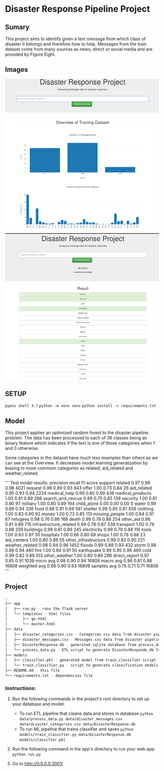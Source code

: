 # Disaster Response Pipeline Project

## Sumary
This project aims to identify given a text message from which class of disaster it belongs and therefore how to help. Messages from the train dataset come from many sources as news, direct or social media and are provided by Figure Eight.

## Images

![main page](https://github.com/gabrieldiasdeabreu/udacity_project_2_disaster_response/blob/master/mainPage.png?raw=true)

![message classification page](https://github.com/gabrieldiasdeabreu/udacity_project_2_disaster_response/blob/master/messageClassificationPage.png?raw=true)

## SETUP
`pyenv shell 3.7`
`python -m venv venv`
`python install -r requirements.txt`

## Model
This project applies an optimized random forest to the disaster pipeline problem. 
The data has been processed to each of 36 classes being an binary feature which indicates if the text is one of those categories when 1 and 0 otherwise.

Some categories in the dataset have much less examples than others as we can see at the Overview. It decreases model learning generalization by biasing to more commom categories as related, aid_related and weather_related.

'''
Test model results:
                        precision    recall  f1-score   support
               related       0.97      0.99      0.98      4021
               request       0.98      0.89      0.93       943
                 offer       1.00      0.73      0.84        26
           aid_related       0.95      0.93      0.94      2224
          medical_help       0.99      0.80      0.89       436
      medical_products       1.00      0.81      0.89       286
     search_and_rescue       0.99      0.75      0.85       139
              security       1.00      0.81      0.90        97
              military       1.00      0.80      0.89       194
           child_alone       0.00      0.00      0.00         0
                 water       0.99      0.89      0.94       336
                  food       0.98      0.91      0.94       581
               shelter       0.99      0.85      0.91       459
              clothing       1.00      0.83      0.90        92
                 money       1.00      0.73      0.85       113
        missing_people       1.00      0.84      0.91        67
              refugees       0.98      0.76      0.86       168
                 death       0.99      0.78      0.88       254
             other_aid       0.98      0.81      0.89       715
infrastructure_related       0.99      0.78      0.87       338
             transport       1.00      0.79      0.88       259
             buildings       0.99      0.81      0.89       245
           electricity       0.99      0.79      0.88       116
                 tools       1.00      0.93      0.97        30
             hospitals       1.00      0.66      0.80        68
                 shops       1.00      0.78      0.88        23
           aid_centers       1.00      0.80      0.89        55
  other_infrastructure       0.99      0.82      0.90       221
       weather_related       0.98      0.94      0.96      1452
                floods       0.99      0.88      0.93       432
                 storm       0.98      0.89      0.94       480
                  fire       1.00      0.84      0.91        50
            earthquake       0.98      0.95      0.96       460
                  cold       0.99      0.82      0.89       103
         other_weather       1.00      0.80      0.89       286
         direct_report       0.97      0.85      0.91      1039
             micro avg       0.98      0.90      0.94     16808
             macro avg       0.96      0.81      0.88     16808
          weighted avg       0.98      0.90      0.93     16808
           samples avg       0.75      0.71      0.71     16808 
'''

## Project
```bash
.
├── app
│   ├── run.py - runs the flask server
│   └── templates - html files
│       ├── go.html
│       └── master.html
├── data
│   ├── disaster_categories.csv - Categories csv data from disaster pipeline problem
│   ├── disaster_messages.csv - Messages csv data from disaster pipeline problem
│   ├── DisasterResponse.db - generated sqlite database from process_data step
│   └── process_data.py - ETL script to generate DisasterResponde.db from the csvs
├── models
│   ├── classifier.pkl - generated model from train_classifier script
│   └── train_classifier.py - script to generate classification models from DisasterResponse.db
├── README.md - this file
└── requirements.txt - dependencies file
```
### Instructions:
1. Run the following commands in the project's root directory to set up your database and model.

    - To run ETL pipeline that cleans data and stores in database
        `python data/process_data.py data/disaster_messages.csv data/disaster_categories.csv data/DisasterResponse.db`
    - To run ML pipeline that trains classifier and saves
        `python models/train_classifier.py data/DisasterResponse.db models/classifier.pkl`

2. Run the following command in the app's directory to run your web app.
    `python run.py`

3. Go to http://0.0.0.0:3001/
